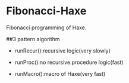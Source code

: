 # Fibonacci-Haxe

Fibonacci programming of Haxe.

##3 pattern algorithm

* runRecur():recursive logic(very slowly)

* runProc():no recursive.procedure logic(fast)

* runMacro():macro of Haxe(very fast)

